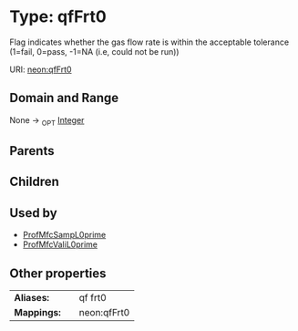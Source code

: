 
# Type: qfFrt0


Flag indicates whether the gas flow rate is within the acceptable tolerance (1=fail, 0=pass, -1=NA (i.e, could not be run))

URI: [neon:qfFrt0](https://data.neonscience.org/qfFrt0)


## Domain and Range

None ->  <sub>OPT</sub> [Integer](types/Integer.md)

## Parents


## Children


## Used by

 * [ProfMfcSampL0prime](ProfMfcSampL0prime.md)
 * [ProfMfcValiL0prime](ProfMfcValiL0prime.md)

## Other properties

|  |  |  |
| --- | --- | --- |
| **Aliases:** | | qf frt0 |
| **Mappings:** | | neon:qfFrt0 |

